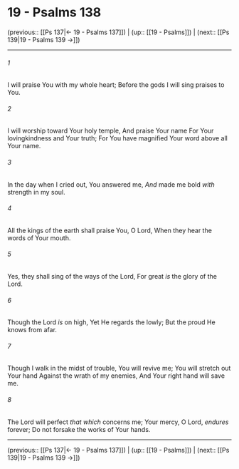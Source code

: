 # 19 - Psalms 138

(previous:: [[Ps 137|← 19 - Psalms 137]]) | (up:: [[19 - Psalms]]) | (next:: [[Ps 139|19 - Psalms 139 →]])

***


###### 1 
I will praise You with my whole heart; Before the gods I will sing praises to You. 

###### 2 
I will worship toward Your holy temple, And praise Your name For Your lovingkindness and Your truth; For You have magnified Your word above all Your name. 

###### 3 
In the day when I cried out, You answered me, _And_ made me bold _with_ strength in my soul. 

###### 4 
All the kings of the earth shall praise You, O Lord, When they hear the words of Your mouth. 

###### 5 
Yes, they shall sing of the ways of the Lord, For great _is_ the glory of the Lord. 

###### 6 
Though the Lord _is_ on high, Yet He regards the lowly; But the proud He knows from afar. 

###### 7 
Though I walk in the midst of trouble, You will revive me; You will stretch out Your hand Against the wrath of my enemies, And Your right hand will save me. 

###### 8 
The Lord will perfect _that which_ concerns me; Your mercy, O Lord, _endures_ forever; Do not forsake the works of Your hands.

***

(previous:: [[Ps 137|← 19 - Psalms 137]]) | (up:: [[19 - Psalms]]) | (next:: [[Ps 139|19 - Psalms 139 →]])
